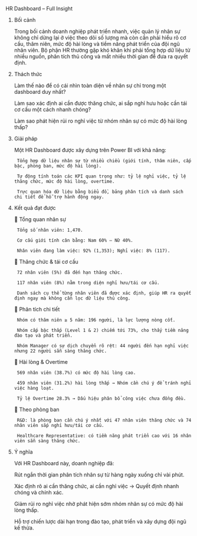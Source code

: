 ﻿HR Dashboard – Full Insight

1. Bối cảnh

    Trong bối cảnh doanh nghiệp phát triển nhanh, việc quản lý nhân sự không chỉ dừng lại ở việc theo dõi số lượng mà còn cần phải hiểu rõ cơ cấu, thâm niên, mức độ hài lòng và tiềm năng phát triển của đội ngũ nhân viên. Bộ phận HR thường gặp khó khăn khi phải tổng hợp dữ liệu từ nhiều nguồn, phân tích thủ công và mất nhiều thời gian để đưa ra quyết định.

2. Thách thức

    Làm thế nào để có cái nhìn toàn diện về nhân sự chỉ trong một dashboard duy nhất?

    Làm sao xác định ai cần được thăng chức, ai sắp nghỉ hưu hoặc cần tái cơ cấu một cách nhanh chóng?

    Làm sao phát hiện rủi ro nghỉ việc từ nhóm nhân sự có mức độ hài lòng thấp?

3. Giải pháp

    Một HR Dashboard được xây dựng trên Power BI với khả năng:

        Tổng hợp dữ liệu nhân sự từ nhiều chiều (giới tính, thâm niên, cấp bậc, phòng ban, mức độ hài lòng).
    
        Tự động tính toán các KPI quan trọng như: tỷ lệ nghỉ việc, tỷ lệ thăng chức, mức độ hài lòng, overtime.
    
        Trực quan hóa dữ liệu bằng biểu đồ, bảng phân tích và danh sách chi tiết để hỗ trợ hành động ngay.

4. Kết quả đạt được

    🔹 Tổng quan nhân sự

        Tổng số nhân viên: 1,470.

        Cơ cấu giới tính cân bằng: Nam 60% – Nữ 40%.

        Nhân viên đang làm việc: 92% (1,353); Nghỉ việc: 8% (117).

    🔹 Thăng chức & tái cơ cấu

        72 nhân viên (5%) đã đến hạn thăng chức.

        117 nhân viên (8%) nằm trong diện nghỉ hưu/tái cơ cấu.

        Danh sách cụ thể từng nhân viên đã được xác định, giúp HR ra quyết định ngay mà không cần lọc dữ liệu thủ công.

    🔹 Phân tích chi tiết

        Nhóm có thâm niên ≥ 5 năm: 196 người, là lực lượng nòng cốt.

        Nhóm cấp bậc thấp (Level 1 & 2) chiếm tới 73%, cho thấy tiềm năng đào tạo và phát triển.

        Nhóm Manager có sự dịch chuyển rõ rệt: 44 người đến hạn nghỉ việc nhưng 22 người sẵn sàng thăng chức.

    🔹 Hài lòng & Overtime

        569 nhân viên (38.7%) có mức độ hài lòng cao.

        459 nhân viên (31.2%) hài lòng thấp → Nhóm cần chú ý để tránh nghỉ việc hàng loạt.

        Tỷ lệ Overtime 28.3% → Dấu hiệu phân bổ công việc chưa đồng đều.

    🔹 Theo phòng ban

        R&D: là phòng ban cần chú ý nhất với 47 nhân viên thăng chức và 74 nhân viên sắp nghỉ hưu/tái cơ cấu.

        Healthcare Representative: có tiềm năng phát triển cao với 16 nhân viên sẵn sàng thăng chức.

6. Ý nghĩa

    Với HR Dashboard này, doanh nghiệp đã:

    Rút ngắn thời gian phân tích nhân sự từ hàng ngày xuống chỉ vài phút.

    Xác định rõ ai cần thăng chức, ai cần nghỉ việc → Quyết định nhanh chóng và chính xác.

    Giảm rủi ro nghỉ việc nhờ phát hiện sớm nhóm nhân sự có mức độ hài lòng thấp.

    Hỗ trợ chiến lược dài hạn trong đào tạo, phát triển và xây dựng đội ngũ kế thừa.



